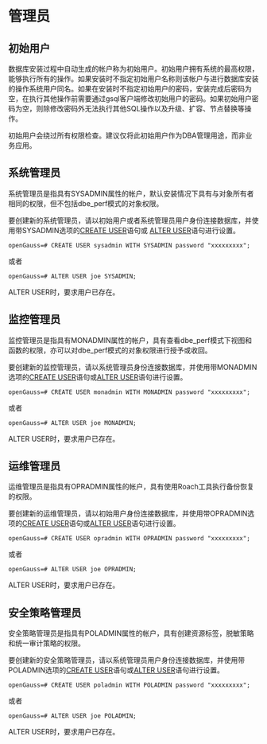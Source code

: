 # 管理员<a name="ZH-CN_TOPIC_0289900895"></a>

## 初始用户<a name="zh-cn_topic_0283136784_zh-cn_topic_0237121100_section41994915210"></a>

数据库安装过程中自动生成的帐户称为初始用户。初始用户拥有系统的最高权限，能够执行所有的操作。如果安装时不指定初始用户名称则该帐户与进行数据库安装的操作系统用户同名。如果在安装时不指定初始用户的密码，安装完成后密码为空，在执行其他操作前需要通过gsql客户端修改初始用户的密码。如果初始用户密码为空，则除修改密码外无法执行其他SQL操作以及升级、扩容、节点替换等操作。

初始用户会绕过所有权限检查。建议仅将此初始用户作为DBA管理用途，而非业务应用。

## 系统管理员<a name="zh-cn_topic_0283136784_zh-cn_topic_0237121100_section441452135814"></a>

系统管理员是指具有SYSADMIN属性的帐户，默认安装情况下具有与对象所有者相同的权限，但不包括dbe\_perf模式的对象权限。

要创建新的系统管理员，请以初始用户或者系统管理员用户身份连接数据库，并使用带SYSADMIN选项的[CREATE USER](zh-cn_topic_0289899951.md)语句或  [ALTER USER](zh-cn_topic_0289900744.md)语句进行设置。

```
openGauss=# CREATE USER sysadmin WITH SYSADMIN password "xxxxxxxxx";
```

或者

```
openGauss=# ALTER USER joe SYSADMIN;
```

ALTER USER时，要求用户已存在。

## 监控管理员<a name="section4709123485918"></a>

监控管理员是指具有MONADMIN属性的帐户，具有查看dbe\_perf模式下视图和函数的权限，亦可以对dbe\_perf模式的对象权限进行授予或收回。

要创建新的监控管理员，请以系统管理员身份连接数据库，并使用带MONADMIN选项的[CREATE USER](zh-cn_topic_0289899951.md)语句或[ALTER USER](zh-cn_topic_0289900744.md)语句进行设置。

```
openGauss=# CREATE USER monadmin WITH MONADMIN password "xxxxxxxxx";
```

或者

```
openGauss=# ALTER USER joe MONADMIN;
```

ALTER USER时，要求用户已存在。

## 运维管理员<a name="section716203810597"></a>

运维管理员是指具有OPRADMIN属性的帐户，具有使用Roach工具执行备份恢复的权限。

要创建新的运维管理员，请以初始用户身份连接数据库，并使用带OPRADMIN选项的[CREATE USER](zh-cn_topic_0289899951.md)语句或[ALTER USER](zh-cn_topic_0289900744.md)语句进行设置。

```
openGauss=# CREATE USER opradmin WITH OPRADMIN password "xxxxxxxxx";
```

或者

```
openGauss=# ALTER USER joe OPRADMIN;
```

ALTER USER时，要求用户已存在。

## 安全策略管理员<a name="section319844011593"></a>

安全策略管理员是指具有POLADMIN属性的帐户，具有创建资源标签，脱敏策略和统一审计策略的权限。

要创建新的安全策略管理员，请以系统管理员用户身份连接数据库，并使用带POLADMIN选项的[CREATE USER](zh-cn_topic_0289899951.md)语句或[ALTER USER](zh-cn_topic_0289900744.md)语句进行设置。

```
openGauss=# CREATE USER poladmin WITH POLADMIN password "xxxxxxxxx";
```

或者

```
openGauss=# ALTER USER joe POLADMIN;
```

ALTER USER时，要求用户已存在。

